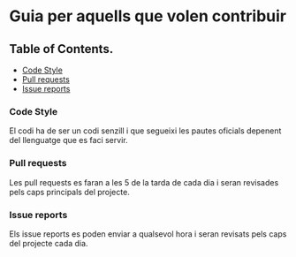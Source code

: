 # Guia per aquells que volen contribuir 

## Table of Contents.

- [Code Style](#codestyle)
- [Pull requests](#pullrequests)
- [Issue reports](#issuereports)


### Code Style

El codi ha de ser un codi senzill i que segueixi les pautes oficials depenent del llenguatge que es faci servir.


### Pull requests 

Les pull requests es faran a les 5 de la tarda de cada dia i seran revisades pels caps principals del projecte.


### Issue reports


Els issue reports es poden enviar a qualsevol hora i seran revisats pels caps del projecte cada dia.